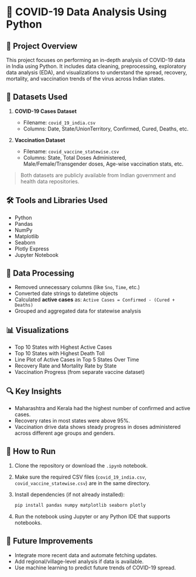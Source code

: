 
# 🦠 COVID-19 Data Analysis Using Python

## 📌 Project Overview

This project focuses on performing an in-depth analysis of COVID-19 data in India using Python. It includes data cleaning, preprocessing, exploratory data analysis (EDA), and visualizations to understand the spread, recovery, mortality, and vaccination trends of the virus across Indian states.

## 📂 Datasets Used

1. **COVID-19 Cases Dataset**

   * Filename: `covid_19_india.csv`
   * Columns: Date, State/UnionTerritory, Confirmed, Cured, Deaths, etc.

2. **Vaccination Dataset**

   * Filename: `covid_vaccine_statewise.csv`
   * Columns: State, Total Doses Administered, Male/Female/Transgender doses, Age-wise vaccination stats, etc.

> Both datasets are publicly available from Indian government and health data repositories.

## 🛠️ Tools and Libraries Used

* Python
* Pandas
* NumPy
* Matplotlib
* Seaborn
* Plotly Express
* Jupyter Notebook

## 🧪 Data Processing

* Removed unnecessary columns (like `Sno`, `Time`, etc.)
* Converted date strings to datetime objects
* Calculated **active cases** as:
  `Active Cases = Confirmed - (Cured + Deaths)`
* Grouped and aggregated data for statewise analysis

## 📊 Visualizations

* Top 10 States with Highest Active Cases
* Top 10 States with Highest Death Toll
* Line Plot of Active Cases in Top 5 States Over Time
* Recovery Rate and Mortality Rate by State
* Vaccination Progress (from separate vaccine dataset)

## 🔍 Key Insights

* Maharashtra and Kerala had the highest number of confirmed and active cases.
* Recovery rates in most states were above 95%.
* Vaccination drive data shows steady progress in doses administered across different age groups and genders.

## 📁 How to Run

1. Clone the repository or download the `.ipynb` notebook.
2. Make sure the required CSV files (`covid_19_india.csv`, `covid_vaccine_statewise.csv`) are in the same directory.
3. Install dependencies (if not already installed):

   ```bash
   pip install pandas numpy matplotlib seaborn plotly
   ```
4. Run the notebook using Jupyter or any Python IDE that supports notebooks.

## 📌 Future Improvements

* Integrate more recent data and automate fetching updates.
* Add regional/village-level analysis if data is available.
* Use machine learning to predict future trends of COVID-19 spread.
